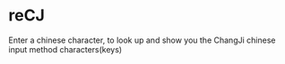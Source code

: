 # reCJ
Enter a chinese character, to look up and show you the ChangJi chinese input method characters(keys) 

